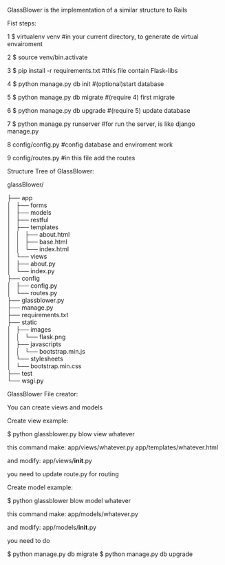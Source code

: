 GlassBlower is the implementation of a similar structure to Rails

Fist steps:

1 $ virtualenv venv  #in your current directory, to generate de virtual envairoment

2 $ source venv/bin.activate

3 $ pip install -r requirements.txt #this file contain Flask-libs

4 $ python manage.py db init #(optional)start database

5 $ python manage.py db migrate #(require 4) first migrate

6 $ python manage.py db upgrade #(require 5) update database

7 $ python manage.py runserver #for run the server, is like django manage.py

8 config/config.py #config database and enviroment work
 
9 config/routes.py #in this file add the routes

Structure Tree of GlassBlower:

glassBlower/

├── app <br />
│   ├── forms <br />
│   ├── models <br />
│   ├── restful <br />
│   ├── templates <br />
│   │   ├── about.html <br />
│   │   ├── base.html <br />
│   │   └── index.html <br />
│   └── views <br />
│       ├── about.py <br />
│       └── index.py <br />
├── config <br />
│   ├── config.py <br />
│   └── routes.py <br />
├── glassblower.py <br />
├── manage.py <br />
├── requirements.txt <br />
├── static <br />
│   ├── images <br />
│   │   └── flask.png <br />
│   ├── javascripts <br />
│   │   └── bootstrap.min.js <br />
│   └── stylesheets <br />
│       └── bootstrap.min.css <br />
├── test <br />
└── wsgi.py <br />



GlassBlower File creator:

You can create views and models

Create view example:

$ python glassblower.py blow view whatever

 this command make:
  app/views/whatever.py
  app/templates/whatever.html

 and modify: 
  app/views/__init__.py

 you need to update route.py for routing

Create model example:

$ python glassblower blow model whatever

 this command make:
  app/models/whatever.py
 
 and modify:
  app/models/__init__.py

 you need to do

 $ python manage.py db migrate
 $ python manage.py db upgrade
